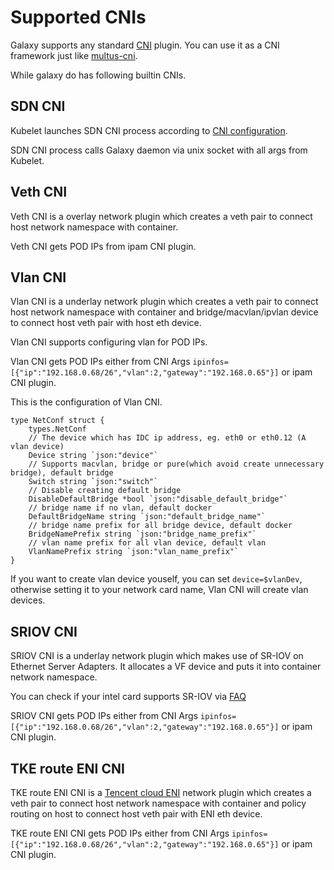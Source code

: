 # Supported CNIs

Galaxy supports any standard [CNI](https://github.com/containernetworking/cni) plugin. You can use it as a CNI framework just like [multus-cni](https://github.com/intel/multus-cni).

While galaxy do has following builtin CNIs.

## SDN CNI

Kubelet launches SDN CNI process according to [CNI configuration](../yaml/galaxy.yaml).

SDN CNI process calls Galaxy daemon via unix socket with all args from Kubelet.

## Veth CNI

Veth CNI is a overlay network plugin which creates a veth pair to connect host network namespace with container.

Veth CNI gets POD IPs from ipam CNI plugin.

## Vlan CNI

Vlan CNI is a underlay network plugin which creates a veth pair to connect host network namespace with container and bridge/macvlan/ipvlan
device to connect host veth pair with host eth device.

Vlan CNI supports configuring vlan for POD IPs.

Vlan CNI gets POD IPs either from CNI Args `ipinfos=[{"ip":"192.168.0.68/26","vlan":2,"gateway":"192.168.0.65"}]` or ipam CNI plugin.

This is the configuration of Vlan CNI.

```golang
type NetConf struct {
	types.NetConf
	// The device which has IDC ip address, eg. eth0 or eth0.12 (A vlan device)
	Device string `json:"device"`
	// Supports macvlan, bridge or pure(which avoid create unnecessary bridge), default bridge
	Switch string `json:"switch"`
	// Disable creating default bridge
	DisableDefaultBridge *bool `json:"disable_default_bridge"`
	// bridge name if no vlan, default docker
	DefaultBridgeName string `json:"default_bridge_name"`
	// bridge name prefix for all bridge device, default docker
	BridgeNamePrefix string `json:"bridge_name_prefix"`
	// vlan name prefix for all vlan device, default vlan
	VlanNamePrefix string `json:"vlan_name_prefix"`
}
```

If you want to create vlan device youself, you can set `device=$vlanDev`, otherwise setting it to your network card name, Vlan CNI will create vlan devices.

## SRIOV CNI

SRIOV CNI is a underlay network plugin which makes use of SR-IOV on Ethernet Server Adapters. It allocates a VF device and puts it into
container network namespace.

You can check if your intel card supports SR-IOV via [FAQ](https://www.intel.com/content/www/us/en/support/articles/000005722/network-and-i-o/ethernet-products.html)

SRIOV CNI gets POD IPs either from CNI Args `ipinfos=[{"ip":"192.168.0.68/26","vlan":2,"gateway":"192.168.0.65"}]` or ipam CNI plugin.

## TKE route ENI CNI

TKE route ENI CNI is a [Tencent cloud ENI](https://cloud.tencent.com/product/eni) network plugin which creates a veth pair to connect host network namespace with container
and policy routing on host to connect host veth pair with ENI eth device.

TKE route ENI CNI gets POD IPs either from CNI Args `ipinfos=[{"ip":"192.168.0.68/26","vlan":2,"gateway":"192.168.0.65"}]` or ipam CNI plugin.
